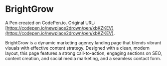 # BrightGrow

A Pen created on CodePen.io. Original URL: [https://codepen.io/newplace2drown/pen/xbKZKEV](https://codepen.io/newplace2drown/pen/xbKZKEV).

BrightGrow is a dynamic marketing agency landing page that blends vibrant visuals with effective content strategy. Designed with a clean, modern layout, this page features a strong call-to-action, engaging sections on SEO, content creation, and social media marketing, and a seamless contact form.